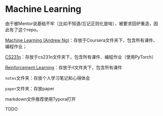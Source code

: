 # Machine Learning

由于被Mentor说基础不牢（比如不知道/忘记正则化是啥），被要求回炉重造，因此有了这个repo。

[Machine Learning  (Andrew Ng)](https://www.coursera.org/learn/machine-learning)：存放于Coursera文件夹下，包含所有课件、编程作业；

[CS231n](http://cs231n.github.io)：存放于cs231n文件夹下，包含所有课件、编程作业（使用PyTorch）

[Reinforcement Learning](https://www.bilibili.com/video/av9831889/)：存放于rl文件夹下，包含所有课件

`notes`文件夹：存放个人学习笔记和心得体会

`paper`文件夹：存放paper

markdown文件推荐使用Typora打开

TODO
